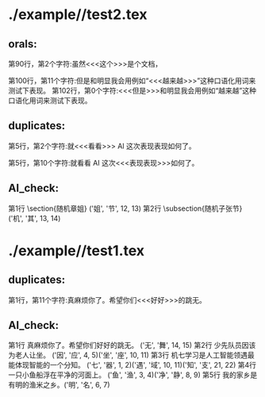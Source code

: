 # ./example//test2.tex
## orals:
第90行，第2个字符:虽然<<<这个>>>是个文档，

第100行，第11个字符:但是和明显我会用例如“<<<越来越>>>”这种口语化用词来测试下表现。
第102行，第0个字符:<<<但是>>>和明显我会用例如“越来越”这种口语化用词来测试下表现。
## duplicates:
第5行，第2个字符:就<<<看看>>> AI 这次表现表现如何了。

第5行，第10个字符:就看看 AI 这次<<<表现表现>>>如何了。

## AI_check:
第1行 \section{随机章姐}
('姐', '节', 12, 13)
第2行 \subsection{随机子张节}
('机', '其', 13, 14)
# ./example//test1.tex
## duplicates:
第1行，第11个字符:真麻烦你了。希望你们<<<好好>>>的跳无。

## AI_check:
第1行 真麻烦你了。希望你们好好的跳无。
('无', '舞', 14, 15)
第2行 少先队员因该为老人让坐。
('因', '应', 4, 5)('坐', '座', 10, 11)
第3行 机七学习是人工智能领遇最能体现智能的一个分知。
('七', '器', 1, 2)('遇', '域', 10, 11)('知', '支', 21, 22)
第4行 一只小鱼船浮在平净的河面上。
('鱼', '渔', 3, 4)('净', '静', 8, 9)
第5行 我的家乡是有明的渔米之乡。('明', '名', 6, 7)
